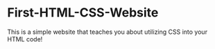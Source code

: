 # First-HTML-CSS-Website
This is a simple website that teaches you about utilizing CSS into your HTML code!
